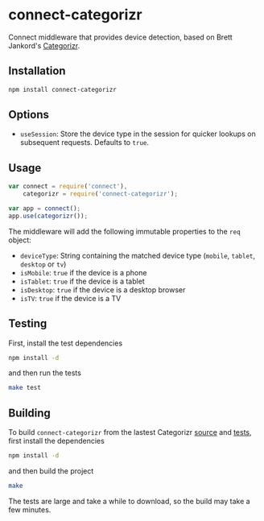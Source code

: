 # connect-categorizr

Connect middleware that provides device detection, based on Brett Jankord's [Categorizr](http://www.brettjankord.com/2012/01/16/categorizr-a-modern-device-detection-script). 

## Installation

```bash
npm install connect-categorizr
```

## Options

* `useSession`: Store the device type in the session for quicker lookups on subsequent requests.  Defaults to `true`.

## Usage

```js
var connect = require('connect'),
    categorizr = require('connect-categorizr');

var app = connect();
app.use(categorizr());
```

The middleware will add the following immutable properties to the `req` object:

* `deviceType`: String containing the matched device type (`mobile`, `tablet`, `desktop` or `tv`)
* `isMobile`: `true` if the device is a phone
* `isTablet`: `true` if the device is a tablet
* `isDesktop`: `true` if the device is a desktop browser
* `isTV`: `true` if the device is a TV

## Testing

First, install the test dependencies

```bash
npm install -d
```

and then run the tests

```bash
make test
```

## Building

To build `connect-categorizr` from the lastest Categorizr [source](https://github.com/bjankord/Categorizr) and [tests](http://brettjankord.com/categorizr/categorizr-results.php), first install the dependencies

```bash
npm install -d
```

and then build the project

```bash
make
```

The tests are large and take a while to download, so the build may take a few minutes.